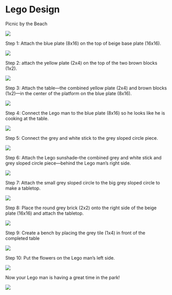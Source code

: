 # Lego Design

Picnic by the Beach

![](https://github.com/Yun0613/mini-projects-sandbox/blob/master/Lego%20Images/Screen%20Shot%202020-01-13%20at%2015.20.03.png)

Step 1: Attach the blue plate (8x16) on the top of beige base plate (16x16).

![](https://github.com/Yun0613/mini-projects-sandbox/blob/master/Lego%20Images/Screen%20Shot%202020-01-13%20at%2015.14.35.png)

Step 2: attach the yellow plate (2x4) on the top of the two brown blocks (1x2).

![](https://github.com/Yun0613/mini-projects-sandbox/blob/master/Lego%20Images/Screen%20Shot%202020-01-13%20at%2015.14.18.png)

Step 3: Attach the table—the combined yellow plate (2x4) and brown blocks (1x2)—in the center of the platform on the blue plate (8x16). 

![](https://github.com/Yun0613/mini-projects-sandbox/blob/master/Lego%20Images/Screen%20Shot%202020-01-13%20at%2015.14.47.png)

Step 4: Connect the Lego man to the blue plate (8x16) so he looks like he is cooking at the table.

![](https://github.com/Yun0613/mini-projects-sandbox/blob/master/Lego%20Images/Screen%20Shot%202020-01-13%20at%2015.14.59.png)

Step 5: Connect the grey and white stick to the grey sloped circle piece.

![](https://github.com/Yun0613/mini-projects-sandbox/blob/master/Lego%20Images/Screen%20Shot%202020-01-13%20at%2015.22.13.png)

Step 6:  Attach the Lego sunshade–the combined grey and white stick and grey sloped circle piece—behind the Lego man’s right side.

![](https://github.com/Yun0613/mini-projects-sandbox/blob/master/Lego%20Images/Screen%20Shot%202020-01-13%20at%2015.22.22.png)

Step 7: Attach the small grey sloped circle to the big grey sloped circle to make a tabletop.

![](https://github.com/Yun0613/mini-projects-sandbox/blob/master/Lego%20Images/Screen%20Shot%202020-01-13%20at%2015.22.42.png)

Step 8: Place the round grey brick (2x2) onto the right side of the beige plate (16x16) and attach the tabletop.

![](https://github.com/Yun0613/mini-projects-sandbox/blob/master/Lego%20Images/Screen%20Shot%202020-01-13%20at%2015.22.53.png)

Step 9: Create a bench by placing the grey tile (1x4) in front of the completed table

![](https://github.com/Yun0613/mini-projects-sandbox/blob/master/Lego%20Images/Screen%20Shot%202020-01-13%20at%2015.23.27.png)

Step 10: Put the flowers on the Lego man’s left side.

![](https://github.com/Yun0613/mini-projects-sandbox/blob/master/Lego%20Images/Screen%20Shot%202020-01-13%20at%2015.23.45.png)

Now your Lego man is having a great time in the park!

![](https://github.com/Yun0613/mini-projects-sandbox/blob/master/Lego%20Images/Screen%20Shot%202020-01-13%20at%2015.23.57.png)
